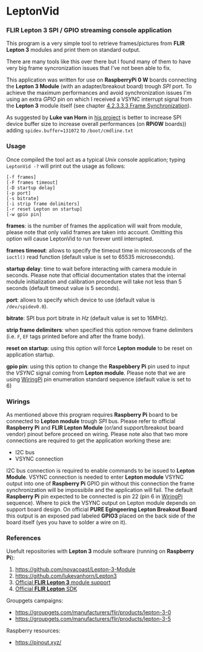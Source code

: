 # LeptonVid
### FLIR Lepton 3 SPI / GPIO streaming console application

This program is a very simple tool to retrieve frames/pictures from __FLIR Lepton 3__ modules and print them on standard output.

There are many tools like this over there but I found many of them to have very big frame syncronization issues that I've not been able to fix.

This application was written for use on __RaspberryPi 0 W__ boards connecting the __Lepton 3 Module__ (with an adapter/breakout board) trough _SPI_ port. To achieve the maximum performances and avoid synchronization issues I'm using an extra _GPIO_ pin on which I received a VSYNC interrupt signal from the __Lepton 3__ module itself (see chapter [4.2.3.3.3 Frame Synchronization](https://www.flir.com/globalassets/imported-assets/document/flir-lepton-engineering-datasheet.pdf)).

As suggested by __Luke van Horn__ in [his project](https://github.com/lukevanhorn/Lepton3) is better to increase SPI device buffer size to increase overall performances (on __RPi0W__ boards)) adding `spidev.buffer=131072` to `/boot/cmdline.txt`

### Usage

Once compiled the tool act as a typical _Unix_ console application; typing `LeptonVid -?` will print out the usage as follows:
```
[-f frames] 
[-F frames timeout] 
[-D startup delay] 
[-p port] 
[-s bitrate] 
[-i strip frame delimiters] 
[-r reset Lepton on startup]
[-w gpio pin]
```

__frames__: is the number of frames the application will wait from module, please note that only valid frames are taken into account. Omitting this option will cause LeptonVid to run forever until interrupted.

__frames timeout__: allows to specify the timeout time in microseconds of the `ioctl()` read function (default value is set to 65535 microseconds).

__startup delay__: time to wait before interacting with camera module in seconds. Please note that official documentation states that the internal module initialization and calibration procedure will take not less than 5 seconds (default timeout value is 5 seconds).

__port__: allows to specify which device to use (default value is `/dev/spidev0.0`).

__bitrate__: SPI bus port bitrate in _Hz_ (default value is set to 16MHz).

__strip frame delimiters__: when specified this option remove frame delimiters (i.e. `F`, `EF` tags printed before and after the frame body).

__reset on startup__: using this option will force __Lepton module__ to be reset on application startup.

__gpio pin__: using this option to change the __Raspebbery Pi__ pin used to input the _VSYNC_ signal coming from __Lepton module__. Please note that we are using [WiringPi](http://wiringpi.com/) pin enumeration standard sequence (default value is set to 6)

### Wirings

As mentioned above this program requires __Raspberry Pi__ board to be connected to __Lepton module__ trough _SPI_ bus. Please refer to official __Raspberry Pi__ and __FLIR Lepton Module__ (or/and support/breakout board vendor) pinout before proceed on wiring. Please note also that two more connections are required to get the application working these are:
- I2C bus
- VSYNC connection

I2C bus connection is required to enable commands to be issued to __Lepton Module__. VSYNC connection is needed to enter __Lepton module__ VSYNC output into one of __Raspberry Pi__ GPIO pin without this connection the frame synchronization will be impossibile and the application will fail. The default __Raspberry Pi__ pin expected to be connected is pin 22 (pin 6 in [WiringPi](https://pinout.xyz/pinout/wiringpi) sequence). Where to pick the VSYNC output on Lepton module depends on support board design. On official __PURE Egingeering Lepton Breakout Board__ this output is an exposed pad labeled __GPIO3__ placed on the back side of the board itself (yes you have to solder a wire on it).



### References

Usefult repositories with __Lepton 3__ module software (running on __Raspberry Pi__):
1. https://github.com/novacoast/Lepton-3-Module 
2. https://github.com/lukevanhorn/Lepton3 
3. [Official __FLIR Lepton 3__ module support](https://www.flir.com/support/products/lepton#Overview)
4. [Official __FLIR Lepton__ SDK](https://lepton.flir.com/sdk/)

Groupgets campaigns:
- https://groupgets.com/manufacturers/flir/products/lepton-3-0
- https://groupgets.com/manufacturers/flir/products/lepton-3-5

Raspberry resources:
- https://pinout.xyz/
